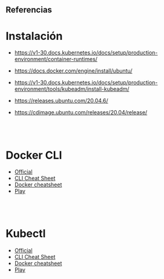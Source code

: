 
## Referencias

# Instalación

- https://v1-30.docs.kubernetes.io/docs/setup/production-environment/container-runtimes/

- https://docs.docker.com/engine/install/ubuntu/ 

- https://v1-30.docs.kubernetes.io/docs/setup/production-environment/tools/kubeadm/install-kubeadm/

- https://releases.ubuntu.com/20.04.6/ 

- https://cdimage.ubuntu.com/releases/20.04/release/ 

<br/>
<br/>

# Docker CLI

- [Official](https://docs.docker.com/guides/)
- [CLI Cheat Sheet ](https://docs.docker.com/get-started/docker_cheatsheet.pdf)
- [Docker cheatsheet ](https://quickref.me/docker.html#google_vignette)
- [Play](https://labs.play-with-docker.com/)


<br/>
<br/>

# Kubectl 


- [Official](https://kubernetes.io/es/docs/home/ )
- [CLI Cheat Sheet ]( https://kubernetes.io/docs/reference/kubectl/quick-reference/)
- [Docker cheatsheet ](https://www.altoros.com/wp-content/uploads/pdf/Kubernetes-Kubectl-CLI-Cheat-Sheet.pdf)
- [Play](https://killercoda.com/playgrounds/scenario/kubernetes)